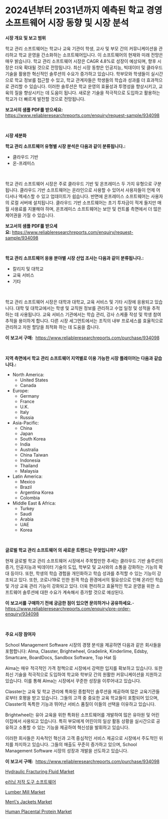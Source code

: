 <p><h1>2024년부터 2031년까지 예측된 학교 경영 소프트웨어 시장 동향 및 시장 분석</h1></p><p><strong>시장 개요 및 보고 범위</strong></p>
<p><p>학교 관리 소프트웨어는 학교나 교육 기관이 학생, 교사 및 부모 간의 커뮤니케이션을 관리하고 학교 운영을 간소화하는 소프트웨어입니다. 이 소프트웨어의 현재와 미래 전망은 매우 밝습니다. 학교 관리 소프트웨어 시장은 CAGR 4.8%로 성장이 예상되며, 향후 시장은 더욱 확대될 것으로 전망됩니다. 최신 시장 동향은 인공지능, 빅데이터 및 클라우드 기술을 활용한 혁신적인 솔루션의 수요가 증가하고 있습니다. 학부모와 학생들이 실시간으로 학교 정보를 접근할 수 있고, 학교 관계자들은 학생들의 학습과 성과를 더 효과적으로 관리할 수 있습니다. 이러한 솔루션은 학교 운영의 효율성과 투명성을 향상시키고, 교육의 질을 향상시키는 데 도움이 됩니다. 새로운 기술을 적극적으로 도입하고 활용하는 학교가 더 빠르게 발전할 것으로 전망됩니다.</p></p>
<p><strong>보고서의 샘플 PDF를 받으세요:</strong> <a href="https://www.reliableresearchreports.com/enquiry/request-sample/934098">https://www.reliableresearchreports.com/enquiry/request-sample/934098</a></p>
<p>&nbsp;</p>
<p><strong>시장 세분화</strong></p>
<p><strong>학교 관리 소프트웨어 유형별 시장 분석은 다음과 같이 분류됩니다.:</strong></p>
<p><ul><li>클라우드 기반</li><li>온-프레미스</li></ul></p>
<p>&nbsp;</p>
<p><p>학교 관리 소프트웨어 시장은 주로 클라우드 기반 및 온프레미스 두 가지 유형으로 구분됩니다. 클라우드 기반 소프트웨어는 온라인으로 사용할 수 있어서 사용자들이 언제 어디서나 엑세스할 수 있고 업데이트가 쉽습니다. 반면에 온프레미스 소프트웨어는 사용자의 로컬 서버에 설치됩니다. 클라우드 기반 소프트웨어는 초기 투자금이 적게 들지만 매월 사용료를 지불해야 하며, 온프레미스 소프트웨어는 보안 및 컨트롤 측면에서 더 많은 제어권을 가질 수 있습니다.</p></p>
<p><strong>보고서의 샘플 PDF를 받으세요:</strong>&nbsp;<a href="https://www.reliableresearchreports.com/enquiry/request-sample/934098">https://www.reliableresearchreports.com/enquiry/request-sample/934098</a></p>
<p>&nbsp;</p>
<p><strong> 학교 관리 소프트웨어 응용 분야별 시장 산업 조사는 다음과 같이 분류됩니다.:</strong></p>
<p><ul><li>칼리지 및 대학교</li><li>교육 서비스</li><li>기타</li></ul></p>
<p>&nbsp;</p>
<p><p>학교 관리 소프트웨어 시장은 대학과 대학교, 교육 서비스 및 기타 시장에 응용되고 있습니다. 대학 및 대학교에서는 학생 및 교직원 정보를 관리하고 수업 일정 및 성적을 추적하는 데 사용됩니다. 교육 서비스 기관에서는 학습 관리, 강사 스케줄 작성 및 학생 참여 추적을 용이하게 합니다. 다른 시장 세그먼트에서는 조직의 내부 프로세스를 효율적으로 관리하고 자원 할당을 최적화 하는 데 도움을 줍니다.</p></p>
<p><strong>이 보고서 구매:</strong>&nbsp; <a href="https://www.reliableresearchreports.com/purchase/934098">https://www.reliableresearchreports.com/purchase/934098</a></p>
<p>&nbsp;</p>
<p><strong>지역 측면에서 학교 관리 소프트웨어 지역별로 이용 가능한 시장 플레이어는 다음과 같습니다.:</strong></p>
<p><ul>
    <li>
        North America:
        <ul>
            <li>United States</li>
            <li>Canada</li>
        </ul>
    </li>
    <li>
        Europe:
        <ul>
            <li>Germany</li>
            <li>France</li>
            <li>U.K.</li>
            <li>Italy</li>
            <li>Russia</li>
        </ul>
    </li>
    <li>
        Asia-Pacific:
        <ul>
            <li>China</li>
            <li>Japan</li>
            <li>South Korea</li>
            <li>India</li>
            <li>Australia</li>
            <li>China Taiwan</li>
            <li>Indonesia</li>
            <li>Thailand</li>
            <li>Malaysia</li>
        </ul>
    </li>
    <li>
        Latin America:
        <ul>
            <li>Mexico</li>
            <li>Brazil</li>
            <li>Argentina Korea</li>
            <li>Colombia</li>
        </ul>
    </li>
    <li>
        Middle East & Africa:
        <ul>
            <li>Turkey</li>
            <li>Saudi</li>
            <li>Arabia</li>
            <li>UAE</li>
            <li>Korea</li>
        </ul>
    </li>
    </ul></p>
<p>&nbsp;</p>
<p><strong>글로벌 학교 관리 소프트웨어 의 새로운 트렌드는 무엇입니까? 시장?</strong></p>
<p><p>현재 글로벌 학교 관리 소프트웨어 시장에서 주목할만한 추세는 클라우드 기반 솔루션의 증가, 인공지능과 빅데이터 기술의 도입, 학부모 및 교사와의 소통을 강화하는 기능의 확대 등이다. 또한, 학생의 학습 경험을 개인화하고 학습 성과를 추적할 수 있는 기능이 강조되고 있다. 또한, 코로나19로 인한 원격 학습 환경에서의 필요성으로 인해 온라인 학습 및 가상 교육 관리 기능이 강화되고 있다. 더욱 편리하고 효율적인 학교 운영을 위한 소프트웨어 솔루션에 대한 수요가 계속해서 증가할 것으로 예상된다.</p></p>
<p><strong>이 보고서를 구매하기 전에 궁금한 점이 있으면 문의하거나 공유하세요.</strong>- <a href="https://www.reliableresearchreports.com/enquiry/pre-order-enquiry/934098">https://www.reliableresearchreports.com/enquiry/pre-order-enquiry/934098</a></p>
<p>&nbsp;</p>
<p><strong>주요 시장 참여자</strong></p>
<p><p>School Management Software 시장의 경쟁 분석을 제공하면 다음과 같은 회사들을 포함합니다: Alma, Classter, Brightwheel, Gradelink, Kinderlime, Edsby, Smartcare, BoardDocs, Sandbox Software, Top Hat 등</p><p>Alma는 매우 적극적인 가격 정책으로 시장에서 강력한 입지를 확보하고 있습니다. 또한 최신 기술을 적극적으로 도입하여 학교와 학부모 간의 원활한 커뮤니케이션을 지원하고 있습니다. 이를 통해 Alma는 시장에서 꾸준한 성장을 이루어내고 있습니다.</p><p>Classter는 교육 및 학교 관리에 특화된 종합적인 솔루션을 제공하여 많은 교육기관들로부터 호평을 받고 있습니다. 그들의 고객 중 중요한 교육 학교들이 포함되어 있으며, Classter의 독특한 기능과 뛰어난 서비스 품질이 이들의 선택을 이유하고 있습니다.</p><p>Brightwheel는 유아 교육을 위한 특화된 소프트웨어를 개발하여 많은 유아원 및 어린이집에서 사용되고 있습니다. 특히 부모에게 어린이의 일상 활동 상황을 실시간으로 공유하고 소통할 수 있는 기능을 제공하여 혁신성을 발휘하고 있습니다.</p><p>이러한 회사들은 지속적인 혁신과 고객 중심적인 서비스 제공으로 시장에서 주도적인 위치를 차지하고 있습니다. 그들의 매출도 꾸준히 증가하고 있으며, School Management Software 시장의 성장과 개발을 선도하고 있습니다.</p></p>
<p><strong>이 보고서 구매:</strong>&nbsp;&nbsp;<a href="https://www.reliableresearchreports.com/purchase/934098">https://www.reliableresearchreports.com/purchase/934098</a></p>
<p><p><a href="https://view.publitas.com/reportprime-1/hydraulic-fracturing-fluid-market-size-growing-and-forecasted-for-period-from-2024-2031-and-provides-complete-market-analysis-of-this-market/">Hydraulic Fracturing Fluid Market</a></p><p><a href="https://github.com/vsap75a286l/Market-Research-Report-List-1/blob/main/6472900184315.md">e러닝 저작 도구 소프트웨어</a></p><p><a href="https://summer-dogwood-3e9.notion.site/Lumber-Mill-Market-Offer-Valuable-Insights-into-Market-Size-Market-Share-Market-Trends-and-Projec-98e07eb8ef0a4e0ba307996a3bd0298c">Lumber Mill Market</a></p><p><a href="https://extreme-scabiosa-c81.notion.site/Men-s-Jackets-Market-with-the-goal-of-estimating-the-market-size-and-future-growth-potential-of-var-f8d313754d424aa9b001001f4b67d431">Men\'s Jackets Market</a></p><p><a href="https://issuu.com/reportprime-2/docs/human-placental-protein-market-size-2030.pptx">Human Placental Protein Market</a></p></p>
